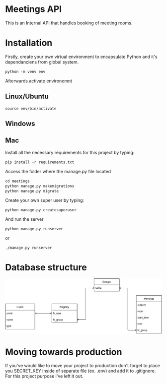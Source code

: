 # Meetings API

This is an Internal API that handles booking of meeting rooms. 

# Installation
Firstly, create your own virtual environment to encapsulate Python and it's dependanciens from global system.
```
python -m venv env
```

Afterwards activate environemnt
## Linux/Ubuntu
```
source env/bin/activate
```
## Windows

## Mac


Install all the necessary requirements for this project by typing:

```
pip install -r requirements.txt
```
Access the folder where the manage.py file located 

```
cd meetings
python manage.py makemigrations
python manage.py migrate
```

Create your own super user by typing:

```
python manage.py createsuperuser
```
And run the server
```
python manage.py runserver
```
or
```
./manage.py runserver
```


# Database structure
![Database ER diagram](https://github.com/CypressG/cct/blob/master/Documentation/database.png?raw=true)

# Moving towards production
If you've would like to move your project to production don't forget to place you SECRET_KEY inside of separate file (ex. .env) and add it to .gitignore. For this project purpose i've left it out.

